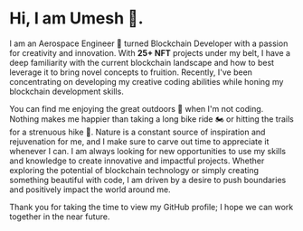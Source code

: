 # Hi, I am Umesh :wave:. 
I am an Aerospace Engineer :rocket: turned Blockchain Developer with a passion for creativity and innovation. With **25+ NFT** projects under my belt, I have a deep familiarity with the current blockchain landscape and how to best leverage it to bring novel concepts to fruition. Recently, I've been concentrating on developing my creative coding abilities while honing my blockchain development skills.

You can find me enjoying the great outdoors :sunrise_over_mountains: when I'm not coding. Nothing makes me happier than taking a long bike ride :motorcycle: or hitting the trails for a strenuous hike :mount_fuji:. Nature is a constant source of inspiration and rejuvenation for me, and I make sure to carve out time to appreciate it whenever I can. I am always looking for new opportunities to use my skills and knowledge to create innovative and impactful projects. Whether exploring the potential of blockchain technology or simply creating something beautiful with code, I am driven by a desire to push boundaries and positively impact the world around me.

Thank you for taking the time to view my GitHub profile; I hope we can work together in the near future.

<!--
**umeshsiddarth/umeshsiddarth** is a ✨ _special_ ✨ repository because its `README.md` (this file) appears on your GitHub profile.

Here are some ideas to get you started:

- 🔭 I’m currently working on ...
- 🌱 I’m currently learning ...
- 👯 I’m looking to collaborate on ...
- 🤔 I’m looking for help with ...
- 💬 Ask me about ...
- 📫 How to reach me: ...
- 😄 Pronouns: ...
- ⚡ Fun fact: ...
-->
